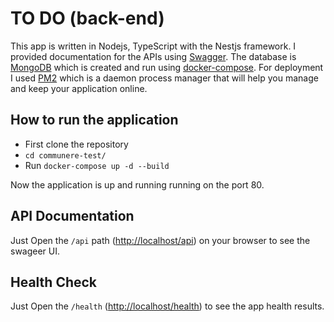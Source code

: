 # TO DO (back-end)

This app is written in Nodejs, TypeScript with the Nestjs framework. I provided documentation for the APIs using [Swagger](https://swagger.io/).
The database is [MongoDB](https://www.mongodb.com/) which is created and run using [docker-compose](https://docs.docker.com/compose/).
For deployment I used [PM2](https://pm2.keymetrics.io/) which is a daemon process manager that will help you manage and keep your application online.

## How to run the application

* First clone the repository
* `cd communere-test/`
* Run `docker-compose up -d --build`

Now the application is up and running running on the port 80.

## API Documentation

Just Open the `/api` path (<http://localhost/api>) on your browser to see the swageer UI.

## Health Check

Just Open the `/health` (<http://localhost/health>) to see the app health results.
